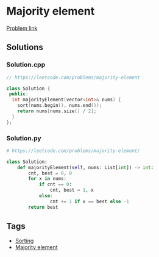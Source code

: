 # Majority element

[Problem link](https://leetcode.com/problems/majority-element)

## Solutions


### Solution.cpp
```cpp
// https://leetcode.com/problems/majority-element

class Solution {
 public:
  int majorityElement(vector<int>& nums) {
    sort(nums.begin(), nums.end());
    return nums[nums.size() / 2];
  }
};
```
### Solution.py
```py
# https://leetcode.com/problems/majority-element/

class Solution:
    def majorityElement(self, nums: List[int]) -> int:
        cnt, best = 0, 0
        for x in nums:
            if cnt == 0:
                cnt, best = 1, x
            else:
                cnt += 1 if x == best else -1
        return best
```
## Tags

* [Sorting](/README.md#Sorting)
* [Majority element](/README.md#Majority_element)
